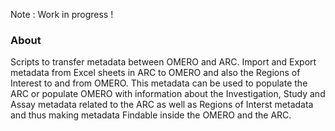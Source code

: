 Note : Work in progress !

### About

Scripts to transfer metadata between OMERO and ARC. Import and Export metadata from Excel sheets in ARC to OMERO and also the Regions of Interest to and from OMERO. This metadata can be used to populate the ARC or populate OMERO with information about the Investigation, Study and Assay metadata related to the ARC as well as Regions of Interst metadata and thus making metadata Findable inside the OMERO and the ARC.
